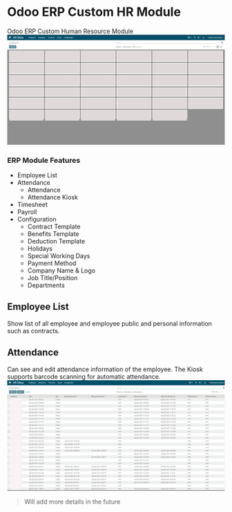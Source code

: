 # Odoo ERP Custom HR Module
Odoo ERP Custom Human Resource Module
![Odoo ERP HR Module](Odoo-ERP-HR-Module.jpg "Odoo ERP Custom HR Module")

### ERP Module Features
- Employee List
- Attendance
  - Attendance
  - Attendance Kiosk
- Timesheet
- Payroll
- Configuration
  - Contract Template
  - Benefits Template
  - Deduction Template
  - Holidays
  - Special Working Days
  - Payment Method
  - Company Name & Logo
  - Job Title/Position
  - Departments

## Employee List
Show list of all employee and employee public and personal information such as contracts.

## Attendance
Can see and edit attendance information of the employee. The Kiosk supports barcode scanning for automatic attendance.
![Attendance List](img/Attendance.jpg)

> Will add more details in the future
